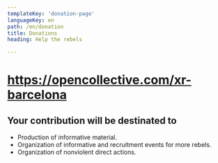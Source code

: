 ```yaml
---
templateKey: 'donation-page'
languageKey: en
path: /en/donation
title: Donations
heading: Help the rebels

---
```

# https://opencollective.com/xr-barcelona

## Your contribution will be destinated to

   - Production of informative material.
   - Organization of informative and recruitment events for more rebels.
   - Organization of nonviolent direct actions.

